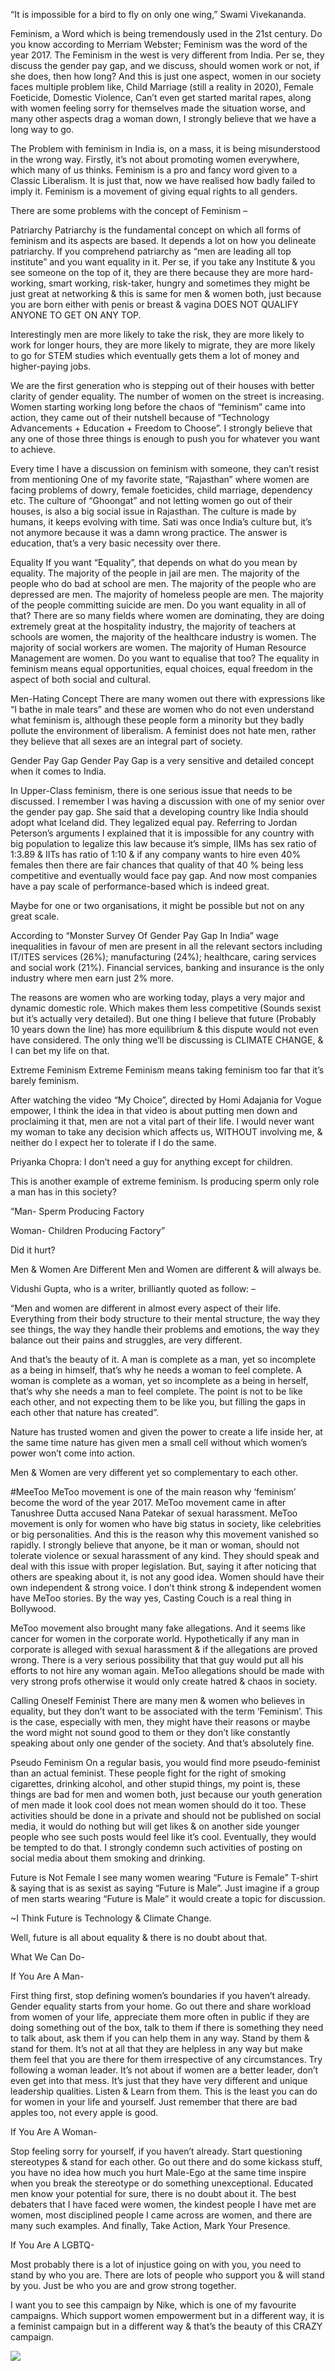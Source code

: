 “It is impossible for a bird to fly on only one wing,” Swami Vivekananda.

Feminism, a Word which is being tremendously used in the 21st century. Do you know according to Merriam Webster; Feminism was the word of the year 2017. The Feminism in the west is very different from India. Per se, they discuss the gender pay gap, and we discuss, should women work or not, if she does, then how long? And this is just one aspect, women in our society faces multiple problem like, Child Marriage (still a reality in 2020), Female Foeticide, Domestic Violence, Can’t even get started marital rapes, along with women feeling sorry for themselves made the situation worse, and many other aspects drag a woman down, I strongly believe that we have a long way to go.

The Problem with feminism in India is, on a mass, it is being misunderstood in the wrong way. Firstly, it’s not about promoting women everywhere, which many of us thinks. Feminism is a pro and fancy word given to a Classic Liberalism. It is just that, now we have realised how badly failed to imply it. Feminism is a movement of giving equal rights to all genders.

There are some problems with the concept of Feminism –

Patriarchy
Patriarchy is the fundamental concept on which all forms of feminism and its aspects are based. It depends a lot on how you delineate patriarchy. If you comprehend patriarchy as “men are leading all top institute” and you want equality in it. Per se, if you take any Institute & you see someone on the top of it, they are there because they are more hard-working, smart working, risk-taker, hungry and sometimes they might be just great at networking & this is same for men & women both, just because you are born either with penis or breast & vagina DOES NOT QUALIFY ANYONE TO GET ON ANY TOP.

Interestingly men are more likely to take the risk, they are more likely to work for longer hours, they are more likely to migrate, they are more likely to go for STEM studies which eventually gets them a lot of money and higher-paying jobs.

We are the first generation who is stepping out of their houses with better clarity of gender equality. The number of women on the street is increasing. Women starting working long before the chaos of “feminism” came into action, they came out of their nutshell because of “Technology Advancements + Education + Freedom to Choose”. I strongly believe that any one of those three things is enough to push you for whatever you want to achieve.

Every time I have a discussion on feminism with someone, they can’t resist from mentioning One of my favorite state, “Rajasthan” where women are facing problems of dowry, female foeticides, child marriage, dependency etc. The culture of “Ghoongat” and not letting women go out of their houses, is also a big social issue in Rajasthan. The culture is made by humans, it keeps evolving with time. Sati was once India’s culture but, it’s not anymore because it was a damn wrong practice. The answer is education, that’s a very basic necessity over there.

Equality
If you want “Equality”, that depends on what do you mean by equality. The majority of the people in jail are men. The majority of the people who do bad at school are men. The majority of the people who are depressed are men. The majority of homeless people are men. The majority of the people committing suicide are men. Do you want equality in all of that? There are so many fields where women are dominating, they are doing extremely great at the hospitality industry, the majority of teachers at schools are women, the majority of the healthcare industry is women. The majority of social workers are women. The majority of Human Resource Management are women. Do you want to equalise that too? The equality in feminism means equal opportunities, equal choices, equal freedom in the aspect of both social and cultural.

Men-Hating Concept
There are many women out there with expressions like “I bathe in male tears” and these are women who do not even understand what feminism is, although these people form a minority but they badly pollute the environment of liberalism. A feminist does not hate men, rather they believe that all sexes are an integral part of society.

Gender Pay Gap
Gender Pay Gap is a very sensitive and detailed concept when it comes to India.

In Upper-Class feminism, there is one serious issue that needs to be discussed. I remember I was having a discussion with one of my senior over the gender pay gap. She said that a developing country like India should adopt what Iceland did. They legalized equal pay. Referring to Jordan Peterson’s arguments I explained that it is impossible for any country with big population to legalize this law because it’s simple, IIMs has sex ratio of 1:3.89 & IITs has ratio of 1:10 & if any company wants to hire even 40% females then there are fair chances that quality of that 40 % being less competitive and eventually would face pay gap. And now most companies have a pay scale of performance-based which is indeed great.

Maybe for one or two organisations, it might be possible but not on any great scale.

According to “Monster Survey Of Gender Pay Gap In India” wage inequalities in favour of men are present in all the relevant sectors including IT/ITES services (26%); manufacturing (24%); healthcare, caring services and social work (21%). Financial services, banking and insurance is the only industry where men earn just 2% more.

The reasons are women who are working today, plays a very major and dynamic domestic role. Which makes them less competitive (Sounds sexist but it’s actually very detailed). But one thing I believe that future (Probably 10 years down the line) has more equilibrium & this dispute would not even have considered. The only thing we’ll be discussing is CLIMATE CHANGE, & I can bet my life on that.

Extreme Feminism
Extreme Feminism means taking feminism too far that it’s barely feminism.

After watching the video “My Choice”, directed by Homi Adajania for Vogue empower, I think the idea in that video is about putting men down and proclaiming it that, men are not a vital part of their life. I would never want my woman to take any decision which affects us, WITHOUT involving me, & neither do I expect her to tolerate if I do the same.

Priyanka Chopra: I don’t need a guy for anything except for children.

This is another example of extreme feminism. Is producing sperm only role a man has in this society?

“Man- Sperm Producing Factory

Woman- Children Producing Factory”

Did it hurt?

Men & Women Are Different
Men and Women are different & will always be.

Vidushi Gupta, who is a writer, brilliantly quoted as follow: –

“Men and women are different in almost every aspect of their life. Everything from their body structure to their mental structure, the way they see things, the way they handle their problems and emotions, the way they balance out their pains and struggles, are very different.

And that’s the beauty of it. A man is complete as a man, yet so incomplete as a being in himself, that’s why he needs a woman to feel complete. A woman is complete as a woman, yet so incomplete as a being in herself, that’s why she needs a man to feel complete. The point is not to be like each other, and not expecting them to be like you, but filling the gaps in each other that nature has created”.

Nature has trusted women and given the power to create a life inside her, at the same time nature has given men a small cell without which women’s power won’t come into action.

Men & Women are very different yet so complementary to each other.

#MeeToo
MeToo movement is one of the main reason why ‘feminism’ become the word of the year 2017. MeToo movement came in after Tanushree Dutta accused Nana Patekar of sexual harassment. MeToo movement is only for women who have big status in society, like celebrities or big personalities. And this is the reason why this movement vanished so rapidly. I strongly believe that anyone, be it man or woman, should not tolerate violence or sexual harassment of any kind. They should speak and deal with this issue with proper legislation. But, saying it after noticing that others are speaking about it, is not any good idea. Women should have their own independent & strong voice. I don’t think strong & independent women have MeToo stories. By the way yes, Casting Couch is a real thing in Bollywood.

MeToo movement also brought many fake allegations. And it seems like cancer for women in the corporate world. Hypothetically if any man in corporate is alleged with sexual harassment & if the allegations are proved wrong. There is a very serious possibility that that guy would put all his efforts to not hire any woman again. MeToo allegations should be made with very strong profs otherwise it would only create hatred & chaos in society.

Calling Oneself Feminist
There are many men & women who believes in equality, but they don’t want to be associated with the term ‘Feminism’. This is the case, especially with men, they might have their reasons or maybe the word might not sound good to them or they don’t like constantly speaking about only one gender of the society. And that’s absolutely fine.

Pseudo Feminism
On a regular basis, you would find more pseudo-feminist than an actual feminist. These people fight for the right of smoking cigarettes, drinking alcohol, and other stupid things, my point is, these things are bad for men and women both, just because our youth generation of men made it look cool does not mean women should do it too. These activities should be done in a private and should not be published on social media, it would do nothing but will get likes & on another side younger people who see such posts would feel like it’s cool. Eventually, they would be tempted to do that. I strongly condemn such activities of posting on social media about them smoking and drinking.

Future is Not Female
I see many women wearing “Future is Female” T-shirt & saying that is as sexist as saying “Future is Male”. Just imagine if a group of men starts wearing “Future is Male” it would create a topic for discussion.

~I Think Future is Technology & Climate Change.

Well, future is all about equality & there is no doubt about that.

What We Can Do-

If You Are A Man-

First thing first, stop defining women’s boundaries if you haven’t already. Gender equality starts from your home. Go out there and share workload from women of your life, appreciate them more often in public if they are doing something out of the box, talk to them if there is something they need to talk about, ask them if you can help them in any way. Stand by them & stand for them. It’s not at all that they are helpless in any way but make them feel that you are there for them irrespective of any circumstances. Try following a woman leader. It’s not about if women are a better leader, don’t even get into that mess. It’s just that they have very different and unique leadership qualities. Listen & Learn from them. This is the least you can do for women in your life and yourself. Just remember that there are bad apples too, not every apple is good.

If You Are A Woman-

Stop feeling sorry for yourself, if you haven’t already. Start questioning stereotypes & stand for each other. Go out there and do some kickass stuff, you have no idea how much you hurt Male-Ego at the same time inspire when you break the stereotype or do something unexceptional. Educated men know your potential for sure, there is no doubt about it. The best debaters that I have faced were women, the kindest people I have met are women, most disciplined people I came across are women, and there are many such examples. And finally, Take Action, Mark Your Presence.

If You Are A LGBTQ-

Most probably there is a lot of injustice going on with you, you need to stand by who you are. There are lots of people who support you & will stand by you. Just be who you are and grow strong together.

I want you to see this campaign by Nike, which is one of my favourite campaigns. Which support women empowerment but in a different way, it is a feminist campaign but in a different way & that’s the beauty of this CRAZY campaign.

![](https://youtu.be/zWfX5jeF6k4)
